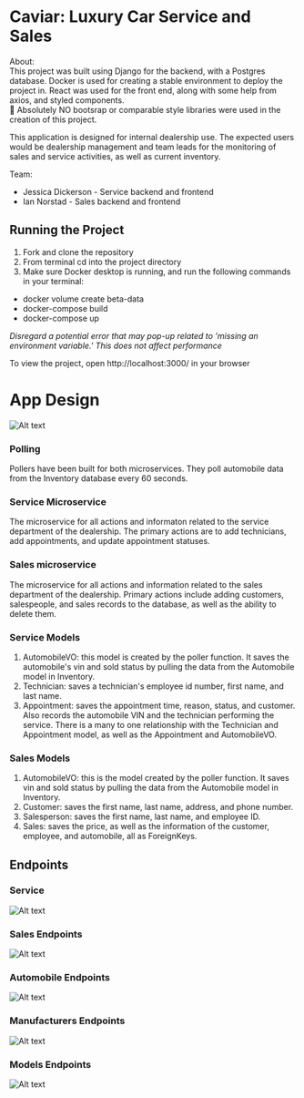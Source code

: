 # Caviar: Luxury Car Service and Sales

About:\
This project was built using Django for the backend, with a Postgres database. Docker is used for creating a stable environment to deploy the project in. React was used for the front end, along with some help from axios, and styled components.\
:no_entry_sign:	Absolutely NO bootsrap or comparable style libraries were used in the creation of this project.

This application is designed for internal dealership use. The expected users would be dealership management and team leads for the monitoring of sales and service activities, as well as current inventory.

Team:
* Jessica Dickerson - Service backend and frontend
* Ian Norstad - Sales backend and frontend

## Running the Project

1. Fork and clone the repository
2. From terminal cd into the project directory
3. Make sure Docker desktop is running, and run the following commands in your terminal:
- docker volume create beta-data
- docker-compose build
- docker-compose up

_Disregard a potential error that may pop-up related to 'missing an environment variable.' This does not affect performance_

To view the project, open http://localhost:3000/ in your browser

# App Design

![Alt text](Caviar-Model-Diagram.png)

### Polling
Pollers have been built for both microservices. They poll automobile data from the Inventory database every 60 seconds.

### Service Microservice
The microservice for all actions and informaton related to the service department of the dealership. The primary actions are to add technicians, add appointments, and update appointment statuses.

### Sales microservice
The microservice for all actions and information related to the sales department of the dealership. Primary actions include adding customers, salespeople, and sales records to the database, as well as the ability to delete them.

### Service Models
1. AutomobileVO: this model is created by the poller function. It saves the automobile's vin and sold status by pulling the data from the Automobile model in Inventory.
2. Technician: saves a technician's employee id number, first name, and last name.
3. Appointment: saves the appointment time, reason, status, and customer. Also records the automobile VIN and the technician performing the service. There is a many to one relationship with the Technician and Appointment model, as well as the Appointment and AutomobileVO.

### Sales Models
1. AutomobileVO: this is the model created by the poller function. It saves vin and sold status by pulling the data from the Automobile model in Inventory.
2. Customer: saves the first name, last name, address, and phone number.
3. Salesperson: saves the first name, last name, and employee ID.
4. Sales: saves the price, as well as the information of the customer, employee, and automobile, all as ForeignKeys.


## Endpoints

### Service
![Alt text](Service-Endpoints.png)

### Sales Endpoints
![Alt text](Sales-Endpoints.png)

### Automobile Endpoints
![Alt text](Autos-Endpoints.png)

### Manufacturers Endpoints
![Alt text](Manufacturers-Endpoints.png)

### Models Endpoints
![Alt text](Models-Endpoints.png)

